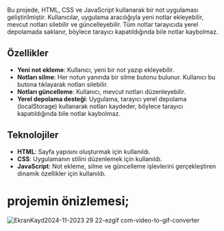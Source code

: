 
Bu projede, HTML, CSS ve JavaScript kullanarak bir not uygulaması geliştirilmiştir. Kullanıcılar, uygulama aracılığıyla yeni notlar ekleyebilir, mevcut notları silebilir ve güncelleyebilir. Tüm notlar tarayıcıda yerel depolamada saklanır, böylece tarayıcı kapatıldığında bile notlar kaybolmaz.

## Özellikler

- **Yeni not ekleme**: Kullanıcı, yeni bir not yazıp ekleyebilir.
- **Notları silme**: Her notun yanında bir silme butonu bulunur. Kullanıcı bu butona tıklayarak notları silebilir.
- **Notları güncelleme**: Kullanıcı, mevcut notları düzenleyebilir.
- **Yerel depolama desteği**: Uygulama, tarayıcı yerel depolama (localStorage) kullanarak notları kaydeder, böylece tarayıcı kapatıldığında bile notlar kaybolmaz.

## Teknolojiler

- **HTML**: Sayfa yapısını oluşturmak için kullanıldı.
- **CSS**: Uygulamanın stilini düzenlemek için kullanıldı.
- **JavaScript**: Not ekleme, silme ve güncelleme işlevlerini gerçekleştiren dinamik özellikler için kullanıldı.


 # projemin önizlemesi;
 
 
 
 
 ![EkranKayd2024-11-2023 29 22-ezgif com-video-to-gif-converter](https://github.com/user-attachments/assets/cf79714a-126b-4c58-8033-a3416b493a4c)
